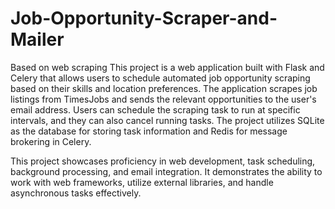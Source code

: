 # Job-Opportunity-Scraper-and-Mailer
Based on web scraping
This project is a web application built with Flask and Celery that allows users to schedule automated job opportunity scraping based on their skills and location preferences. The application scrapes job listings from TimesJobs and sends the relevant opportunities to the user's email address. Users can schedule the scraping task to run at specific intervals, and they can also cancel running tasks. The project utilizes SQLite as the database for storing task information and Redis for message brokering in Celery.

This project showcases proficiency in web development, task scheduling, background processing, and email integration. It demonstrates the ability to work with web frameworks, utilize external libraries, and handle asynchronous tasks effectively.
